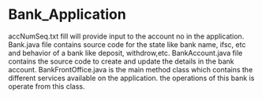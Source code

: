 # Bank_Application
 accNumSeq.txt fill will provide input to the account no in the application.
Bank.java file contains source code for the state like bank name, ifsc, etc and behavior of a bank like deposit, withdrow,etc.
BankAccount.java file contains the source code to create and update the details in the bank account. 
BankFrontOffice.java is the main method class which contains the different services available on the application. the operations of this bank is operate from this class.
